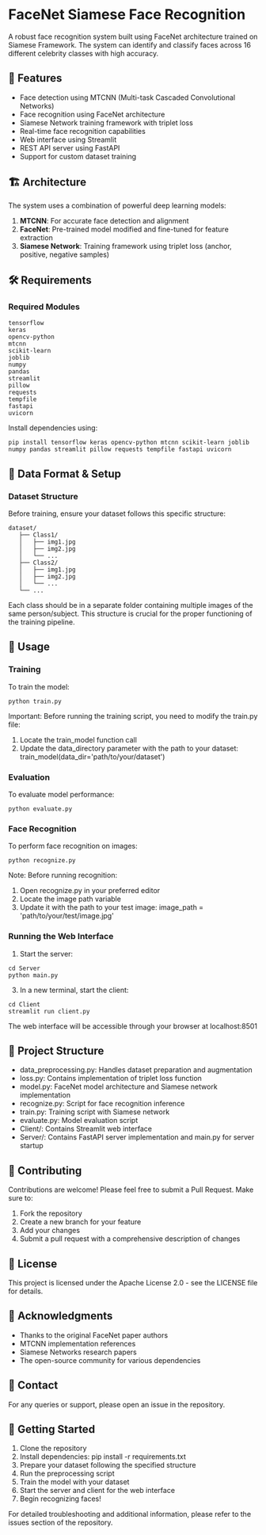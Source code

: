 # FaceNet Siamese Face Recognition

A robust face recognition system built using FaceNet architecture trained on Siamese Framework. The system can identify and classify faces across 16 different celebrity classes with high accuracy.

## 🎯 Features

- Face detection using MTCNN (Multi-task Cascaded Convolutional Networks)
- Face recognition using FaceNet architecture
- Siamese Network training framework with triplet loss
- Real-time face recognition capabilities
- Web interface using Streamlit
- REST API server using FastAPI
- Support for custom dataset training

## 🏗️ Architecture

The system uses a combination of powerful deep learning models:

1. **MTCNN**: For accurate face detection and alignment
2. **FaceNet**: Pre-trained model modified and fine-tuned for feature extraction
3. **Siamese Network**: Training framework using triplet loss (anchor, positive, negative samples)

## 🛠️ Requirements

### Required Modules
```
tensorflow
keras
opencv-python
mtcnn
scikit-learn
joblib
numpy
pandas
streamlit
pillow
requests
tempfile
fastapi
uvicorn
```
Install dependencies using:
```
pip install tensorflow keras opencv-python mtcnn scikit-learn joblib numpy pandas streamlit pillow requests tempfile fastapi uvicorn
```
## 📂 Data Format & Setup

### Dataset Structure
Before training, ensure your dataset follows this specific structure:
```
dataset/
   ├── Class1/
   │   ├── img1.jpg
   │   ├── img2.jpg
   │   └── ...
   ├── Class2/
   │   ├── img1.jpg
   │   ├── img2.jpg
   │   └── ...
   └── ...
```
Each class should be in a separate folder containing multiple images of the same person/subject. This structure is crucial for the proper functioning of the training pipeline.

## 🚀 Usage

### Training
To train the model:

```
python train.py
```

Important: Before running the training script, you need to modify the train.py file:
1. Locate the train_model function call
2. Update the data_directory parameter with the path to your dataset:
  train_model(data_dir='path/to/your/dataset')

### Evaluation
To evaluate model performance:
```
python evaluate.py
```

### Face Recognition
To perform face recognition on images:
```
python recognize.py
```

Note: Before running recognition:
1. Open recognize.py in your preferred editor
2. Locate the image path variable
3. Update it with the path to your test image:
  image_path = 'path/to/your/test/image.jpg'

### Running the Web Interface

1. Start the server:

```
cd Server
python main.py
```

3. In a new terminal, start the client:
```
cd Client
streamlit run client.py
```

The web interface will be accessible through your browser at localhost:8501

## 📁 Project Structure

- data_preprocessing.py: Handles dataset preparation and augmentation
- loss.py: Contains implementation of triplet loss function
- model.py: FaceNet model architecture and Siamese network implementation
- recognize.py: Script for face recognition inference
- train.py: Training script with Siamese network
- evaluate.py: Model evaluation script
- Client/: Contains Streamlit web interface
- Server/: Contains FastAPI server implementation and main.py for server startup

## 🤝 Contributing

Contributions are welcome! Please feel free to submit a Pull Request. Make sure to:
1. Fork the repository
2. Create a new branch for your feature
3. Add your changes
4. Submit a pull request with a comprehensive description of changes

## 📝 License

This project is licensed under the Apache License 2.0 - see the LICENSE file for details.

## 🙏 Acknowledgments

- Thanks to the original FaceNet paper authors
- MTCNN implementation references
- Siamese Networks research papers
- The open-source community for various dependencies

## 📧 Contact

For any queries or support, please open an issue in the repository.

## 🚀 Getting Started

1. Clone the repository
2. Install dependencies: pip install -r requirements.txt
3. Prepare your dataset following the specified structure
4. Run the preprocessing script
5. Train the model with your dataset
6. Start the server and client for the web interface
7. Begin recognizing faces!

For detailed troubleshooting and additional information, please refer to the issues section of the repository.
